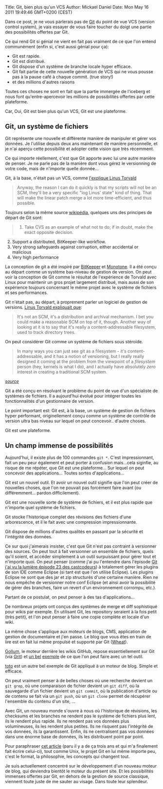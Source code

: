 Title: Git, bien plus qu'un VCS
Author: Mickael Daniel
Date: Mon May 16 2011 19:49:46 GMT+0200 (CEST)

Dans ce post, je ne vous parlerais pas de [Git](http://git-scm.com/) du point de vue VCS (version control system), je vais essayer de vous faire toucher du doigt une partie des possibilités offertes par Git.

Ce qui rend Git si génial ne vient en fait pas vraiment de ce que l'on entend communément (enfin si, c'est aussi génial pour ça):

* Git est rapide.
* Git est distribué.
* Git dispose d'un système de branche locale hyper efficace.
* Git fait partie de cette nouvelle génération de VCS qui ne vous pousse pas à la pause café à chaque commit. (true story!)
* et des millions d'autres raisons

Toutes ces choses ne sont en fait que la partie immergée de l'iceberg et nous font qu'entre-apercevoir les millions de possibilités offertes par cette plateforme.

Car, Oui, Git est bien plus qu'un VCS, Git est une plateforme.

## Git, un système de fichiers

Git représente une nouvelle et différente manière de manipuler et gérer vos données. Je l'utilise depuis deux ans maintenant de manière personnelle, et je n'ai aperçu cette possibilité et adopter cette vision que très récemment.

Ce qui importe réellement, c'est que Git apporte avec lui une autre manière de penser. Je ne parle pas de la manière dont vous gérez le versionning de votre code, mais de n'importe quelle donnée...

Git, à la base, n'était pas un VCS, comme [l'explique Linus Torvald](http://bit.ly/4UN1j)

> Anyway, the reason I can do it quickly is that my scripts will not be an SCM, they'll be a very specific "log Linus' state" kind of thing. That will make the linear patch merge a lot more time-efficient, and thus possible.

Toujours selon la même source [wikipédia](http://bit.ly/4UN1j), quelques uns des principes de départ de Git sont:

> 1. Take CVS as an example of what not to do; if in doubt, make the exact opposite decision.
2. Support a distributed, BitKeeper-like workflow.
3. Very strong safeguards against corruption, either accidental or malicious
4. Very high performance


La conception de git a été inspiré par [BitKeeper](http://www.bitkeeper.com/) et [Monotone](http://www.monotone.ca/main.php). Il a été conçu au départ comme un système bas-niveau de gestion de version. On peut voir la conception de Git comme le résultat de l'expérience de Torvald avec Linux pour maintenir un gros projet largement distribué, mais aussi de son expérience toujours concernant le même projet avec le système de fichiers et ses performances.

Git n'était pas, au départ, à proprement parler un logiciel de gestion de versions. [Linus Torvald expliquait que](http://marc.info/?l=linux-kernel&m=111293537202443): 

> It's not an SCM, it's a distribution and archival mechanism. I bet you could make a reasonable SCM on top of it, though. Another way of looking at it is to say that it's really a content-addressable filesystem, used to track directory trees.

On peut considérer Git comme un système de fichiers sous stéroïde. 
  
> In many ways you can just see git as a filesystem - it's content-addressable, and it has a notion of versioning, but I really really designed it coming at the problem from the viewpoint of a _filesystem_ person (hey, kernels is what I do), and I actually have absolutely _zero_ interest in creating a traditional SCM system.

_[source](http://marc.info/?l=linux-kernel&m=111314792424707)_

Git a été conçu en résolvant le problème du point de vue d'un spécialiste de systèmes de fichiers. Il a aujourd'hui évolué pour intégrer toutes les fonctionnalités d'un gestionnaire de version.

Le point important est: Git est, à la base, un système de gestion de fichiers hyper performant, originellement conçu comme un système de contrôle de version ultra bas niveau sur lequel on peut concevoir.. d'autre choses.

Git est une plateforme.

## Un champ immense de possibilités

Aujourd'hui, il existe plus de 100 commandes `git *`. C'est impressionnant, fait un peu peur également et peut porter à confusion mais...cela siginfie, au risque de me répéter, que Git est une plateforme... Sur lequel on peut concevoir des applications... Toutes sortes d'applications... 

Git est un nouvel outil. Et avoir un nouvel outil signifie que l'on peut créer de nouvelles choses, que l'on ne pouvait pas forcément faire avant (ou différemment... pardon difficilement).

Git est une nouvelle sorte de système de fichiers, et il est plus rapide que n'importe quel système de fichiers.

Git stocke l'historique complet des révisions des fichiers d'une arborescence, et il le fait avec une compression impressionnante.

Git dispose de millions d'autres qualités en passant par la sécurité et l'intégrité des données.

Ce sur quoi j'aimerais insister, c'est que Git n'est pas contraint à versionner des sources. On peut tout à fait versionner un ensemble de fichiers, quels qu'il soient, et accéder simplement à un outil surpuissant pour gérer tout et n'importe quoi. On peut penser (comme j'ai pu l'entendre dans l'épisode [Git j'ai vu la lumière épisode 23 des castcodeurs](http://lescastcodeurs.com/2010/05/les-cast-codeurs-podcast-episode-23-interview%C2%A0dvcs-et-git-jai-vu-la-lumiere-avec%C2%A0david-gageot-dalgodeal/)) à totalement gérer les plugins de son IDE comme Eclipse (si tant est que l'on utilise Eclipse). Les plugins Eclipse ne sont que des jar et zip structurés d'une certaine manière. Rien ne nous empêche de versionner notre conf Eclipse (et ainsi avoir la possibilité de gérer des branches, faire un revert d'un environnement corrompu, etc.).

Partant de ce postulat, on peut penser à des tas d'applications...

De nombreux projets ont conçus des systèmes de merge et diff sophistiqué pour wikis par exemple. En utilisant Git, les repository seraient à la fois petit (très petit), et l'on peut penser à faire une copie complète et locale d'un wiki.

La même chose s'applique aux moteurs de blogs, CMS, application de gestion de documentaire et j'en passe. Le blog que vous êtes en train de lire est en fait lui même propulsé et supporté par Git ([Wheat](https://github.com/creationix/wheat)).

[Gollum](https://github.com/github/gollum), le moteur derrière les wikis GitHub, repose essentiellement sur Git (via [Grit](https://github.com/mojombo/grit)) et [un bel](https://github.com/blog/699-making-github-more-open-git-backed-wikis) [exemple](https://github.com/blog/774-git-powered-wikis-improved) de ce que l'on peut faire avec un tel outil.

[toto](http://cloudhead.io/toto) est un autre bel exemple de Git appliqué à un moteur de blog. Simple et efficace.

On peut vraiment penser à de belles choses où une recherche devient un `git grep`, où une comparaison de fichier devient un `git diff`, où la sauvegarde d'un fichier devient un `git commit`, où la publication d'article ou de contenu se fait via un `git push`, où un `git clone` permet de récupérer l'ensemble du contenu d'un site, ...

Avec Git, un nouveau monde s'ouvre à nous où l'historique de révisions, les checksums et les branches ne rendent pas le système de fichiers plus lent, ils le rendent plus rapide. Ils ne rendent pas vos données plus volumineuses, ils les rendent plus petites. Ils ne risquent pas l'intégrité de vos données, ils la garantissent. Enfin, ils ne centralisent pas vos données dans une énorme base de données, ils les distribuent point par point.

Pour paraphraser [cet article](http://apenwarr.ca/log/?m=200801#31) (paru il y a de ça trois ans et qui m'a finalement fait écrire celui-ci), tout comme Unix, le projet Git en lui même importe peu, c'est le format, la philosophie, les concepts qui changent tout.

Je suis actuellement concentré sur le développement d'un nouveau moteur de blog, qui deviendra bientôt le moteur du présent site. Et les possibilités immenses offertes par Git, en dehors de la gestion de source classique, viennent toute juste de me sauter au visage. Dans toute leur splendeur.